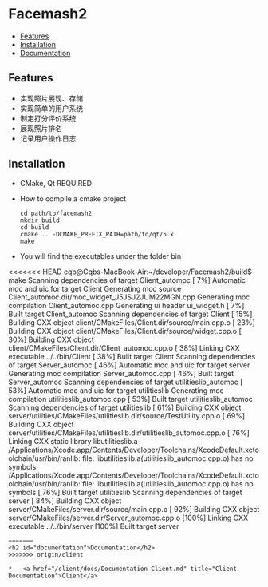 # Facemash2

*   [Features](#features)
*   [Installation](#installation)
*   [Documentation](#documentation)

<h2 id="features">Features</h2>

* 实现照片展现、存储
* 实现简单的用户系统
* 制定打分评价系统
* 展现照片排名
* 记录用户操作日志

<h2 id="installation">Installation</h2>

*   CMake, Qt REQUIRED

* How to compile a cmake project

    ```
    cd path/to/facemash2
    mkdir build
    cd build
    cmake .. -DCMAKE_PREFIX_PATH=path/to/qt/5.x
    make
    ```

* You will find the executables under the folder bin

<<<<<<< HEAD
cqb@Cqbs-MacBook-Air:~/developer/Facemash2/build$ make
Scanning dependencies of target Client_automoc
[  7%] Automatic moc and uic for target Client
Generating moc source Client_automoc.dir/moc_widget_J5JSJ2JUM22MGN.cpp
Generating moc compilation Client_automoc.cpp
Generating ui header ui_widget.h
[  7%] Built target Client_automoc
Scanning dependencies of target Client
[ 15%] Building CXX object client/CMakeFiles/Client.dir/source/main.cpp.o
[ 23%] Building CXX object client/CMakeFiles/Client.dir/source/widget.cpp.o
[ 30%] Building CXX object client/CMakeFiles/Client.dir/Client_automoc.cpp.o
[ 38%] Linking CXX executable ../../bin/Client
[ 38%] Built target Client
Scanning dependencies of target Server_automoc
[ 46%] Automatic moc and uic for target server
Generating moc compilation Server_automoc.cpp
[ 46%] Built target Server_automoc
Scanning dependencies of target utilitieslib_automoc
[ 53%] Automatic moc and uic for target utilitieslib
Generating moc compilation utilitieslib_automoc.cpp
[ 53%] Built target utilitieslib_automoc
Scanning dependencies of target utilitieslib
[ 61%] Building CXX object server/utilities/CMakeFiles/utilitieslib.dir/source/TestUtility.cpp.o
[ 69%] Building CXX object server/utilities/CMakeFiles/utilitieslib.dir/utilitieslib_automoc.cpp.o
[ 76%] Linking CXX static library libutilitieslib.a
/Applications/Xcode.app/Contents/Developer/Toolchains/XcodeDefault.xctoolchain/usr/bin/ranlib: file: libutilitieslib.a(utilitieslib_automoc.cpp.o) has no symbols
/Applications/Xcode.app/Contents/Developer/Toolchains/XcodeDefault.xctoolchain/usr/bin/ranlib: file: libutilitieslib.a(utilitieslib_automoc.cpp.o) has no symbols
[ 76%] Built target utilitieslib
Scanning dependencies of target server
[ 84%] Building CXX object server/CMakeFiles/server.dir/source/main.cpp.o
[ 92%] Building CXX object server/CMakeFiles/server.dir/Server_automoc.cpp.o
[100%] Linking CXX executable ../../bin/server
[100%] Built target server
```
=======
<h2 id="documentation">Documentation</h2>
>>>>>>> origin/client

*   <a href="/client/docs/Documentation-Client.md" title="Client Documentation">Client</a>
